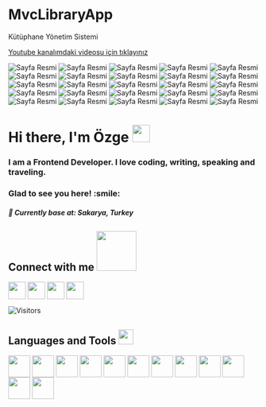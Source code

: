 # MvcLibraryApp
Kütüphane Yönetim Sistemi

[Youtube kanalımdaki videosu için tıklayınız](https://www.youtube.com/watch?v=CgsJ2k4fb24)


![Sayfa Resmi](https://github.com/oguzhanet/MvcLibraryApp/blob/master/MvcLibraryApp.McvWebUI/SayfaResimleri/1.png)
![Sayfa Resmi](https://github.com/oguzhanet/MvcLibraryApp/blob/master/MvcLibraryApp.McvWebUI/SayfaResimleri/2.png)
![Sayfa Resmi](https://github.com/oguzhanet/MvcLibraryApp/blob/master/MvcLibraryApp.McvWebUI/SayfaResimleri/3.png)
![Sayfa Resmi](https://github.com/oguzhanet/MvcLibraryApp/blob/master/MvcLibraryApp.McvWebUI/SayfaResimleri/4.png)
![Sayfa Resmi](https://github.com/oguzhanet/MvcLibraryApp/blob/master/MvcLibraryApp.McvWebUI/SayfaResimleri/5.png)
![Sayfa Resmi](https://github.com/oguzhanet/MvcLibraryApp/blob/master/MvcLibraryApp.McvWebUI/SayfaResimleri/5.1.png)
![Sayfa Resmi](https://github.com/oguzhanet/MvcLibraryApp/blob/master/MvcLibraryApp.McvWebUI/SayfaResimleri/6.png)
![Sayfa Resmi](https://github.com/oguzhanet/MvcLibraryApp/blob/master/MvcLibraryApp.McvWebUI/SayfaResimleri/7.png)
![Sayfa Resmi](https://github.com/oguzhanet/MvcLibraryApp/blob/master/MvcLibraryApp.McvWebUI/SayfaResimleri/8.png)
![Sayfa Resmi](https://github.com/oguzhanet/MvcLibraryApp/blob/master/MvcLibraryApp.McvWebUI/SayfaResimleri/9.png)
![Sayfa Resmi](https://github.com/oguzhanet/MvcLibraryApp/blob/master/MvcLibraryApp.McvWebUI/SayfaResimleri/10.png)
![Sayfa Resmi](https://github.com/oguzhanet/MvcLibraryApp/blob/master/MvcLibraryApp.McvWebUI/SayfaResimleri/11.png)
![Sayfa Resmi](https://github.com/oguzhanet/MvcLibraryApp/blob/master/MvcLibraryApp.McvWebUI/SayfaResimleri/12.png)
![Sayfa Resmi](https://github.com/oguzhanet/MvcLibraryApp/blob/master/MvcLibraryApp.McvWebUI/SayfaResimleri/13.png)
![Sayfa Resmi](https://github.com/oguzhanet/MvcLibraryApp/blob/master/MvcLibraryApp.McvWebUI/SayfaResimleri/14.png)
![Sayfa Resmi](https://github.com/oguzhanet/MvcLibraryApp/blob/master/MvcLibraryApp.McvWebUI/SayfaResimleri/15.png)
![Sayfa Resmi](https://github.com/oguzhanet/MvcLibraryApp/blob/master/MvcLibraryApp.McvWebUI/SayfaResimleri/16.png)
![Sayfa Resmi](https://github.com/oguzhanet/MvcLibraryApp/blob/master/MvcLibraryApp.McvWebUI/SayfaResimleri/17.png)
![Sayfa Resmi](https://github.com/oguzhanet/MvcLibraryApp/blob/master/MvcLibraryApp.McvWebUI/SayfaResimleri/18.png)
![Sayfa Resmi](https://github.com/oguzhanet/MvcLibraryApp/blob/master/MvcLibraryApp.McvWebUI/SayfaResimleri/19.png)
![Sayfa Resmi](https://github.com/oguzhanet/MvcLibraryApp/blob/master/MvcLibraryApp.McvWebUI/SayfaResimleri/20.png)
![Sayfa Resmi](https://github.com/oguzhanet/MvcLibraryApp/blob/master/MvcLibraryApp.McvWebUI/SayfaResimleri/21.png)
![Sayfa Resmi](https://github.com/oguzhanet/MvcLibraryApp/blob/master/MvcLibraryApp.McvWebUI/SayfaResimleri/22.png)
![Sayfa Resmi](https://github.com/oguzhanet/MvcLibraryApp/blob/master/MvcLibraryApp.McvWebUI/SayfaResimleri/23.png)
![Sayfa Resmi](https://github.com/oguzhanet/MvcLibraryApp/blob/master/MvcLibraryApp.McvWebUI/SayfaResimleri/24.png)


<h1 align="left">Hi there, I'm Özge <img src = "https://raw.githubusercontent.com/MartinHeinz/MartinHeinz/master/wave.gif" width = 35px> </h1>
<h3 align="left"> I am a Frontend Developer. I love coding, writing, speaking and traveling. </h3>
<h3 align="left"> Glad to see you here! :smile: </h3>
<h5 align="left">📍 Currently base at: Sakarya, Turkey</h5>





<div size='20px'> 
<h2 align='left'> Connect with me <img src='https://raw.githubusercontent.com/ShahriarShafin/ShahriarShafin/main/Assets/handshake.gif' width="80px"> </h2>
<p align='left'>
<a href = 'https://www.linkedin.com/in/28380987'> <img width = '35px' align= 'center' src="https://raw.githubusercontent.com/rahulbanerjee26/githubAboutMeGenerator/main/icons/linked-in-alt.svg"/></a> 
<a href = 'https://www.twitter.com/oskee3'> <img width = '35px' align= 'center' src="https://raw.githubusercontent.com/rahulbanerjee26/githubAboutMeGenerator/main/icons/twitter.svg"/></a> 
<a href = 'https://www.instagram.com/ozgeecsknnn/'> <img width = '35px' align= 'center' src="https://raw.githubusercontent.com/rahulbanerjee26/githubAboutMeGenerator/main/icons/instagram.svg"/></a> 
<a href = 'https://www.github.com/codermother'> <img width = '35px' align= 'center' src="https://raw.githubusercontent.com/rahulbanerjee26/githubAboutMeGenerator/main/icons/github.svg"/></a> 
 
![Visitors](https://visitor-badge.glitch.me/badge?page_id=codermother.codermother)
  


</p>
</div>

<h2 align='left''> Languages and Tools <img src = "https://media2.giphy.com/media/QssGEmpkyEOhBCb7e1/giphy.gif?cid=ecf05e47a0n3gi1bfqntqmob8g9aid1oyj2wr3ds3mg700bl&rid=giphy.gif" width = 30px> </h2>
<p align='left'>
<img width ='44px' align='center' src ='https://raw.githubusercontent.com/rahulbanerjee26/githubAboutMeGenerator/main/icons/reactjs.svg'>
<img width ='44px' align='center' src ='https://raw.githubusercontent.com/rahulbanerjee26/githubAboutMeGenerator/main/icons/javascript.svg'>
<img width ='44px' align='center' src ='https://raw.githubusercontent.com/rahulbanerjee26/githubAboutMeGenerator/main/icons/css.svg'>
<img width ='44px' align='center' src ='https://raw.githubusercontent.com/rahulbanerjee26/githubAboutMeGenerator/main/icons/bootstrap.svg'>
<img width ='44px' align='center' src ='https://raw.githubusercontent.com/rahulbanerjee26/githubAboutMeGenerator/main/icons/bulma.svg'>                                           
<img width ='44px' align='center' src ='https://raw.githubusercontent.com/rahulbanerjee26/githubAboutMeGenerator/main/icons/html.svg'>  
<img width ='44px' align='center' src ='https://raw.githubusercontent.com/rahulbanerjee26/githubAboutMeGenerator/main/icons/sass.svg'>
<img width ='44px' align='center' src ='https://raw.githubusercontent.com/rahulbanerjee26/githubAboutMeGenerator/main/icons/firebase.svg'>  
<img width ='44px' align='center' src ='https://raw.githubusercontent.com/rahulbanerjee26/githubAboutMeGenerator/main/icons/nodejs.svg'>
<img width ='44px' align='center' src ='https://raw.githubusercontent.com/rahulbanerjee26/githubAboutMeGenerator/main/icons/illustrator.svg'>
<img width ='44px' align='center' src ='https://raw.githubusercontent.com/rahulbanerjee26/githubAboutMeGenerator/main/icons/git.svg'>
<img width ='44px' align='center' src ='https://raw.githubusercontent.com/rahulbanerjee26/githubAboutMeGenerator/main/icons/github.svg'>

<br>
</p>
<br>


<!-- BLOG-POST-LIST:START 
<h2 align='left'> My GitHub Stats <img src='https://media1.giphy.com/media/du3J3cXyzhj75IOgvA/giphy.gif?cid=ecf05e47x2g034i9pzwtzzsd3xgg2w9nr94t4tflbbgo3008&rid=giphy.gif' width='30px'> </h2>
<a href="https://github.com/anuraghazra/github-readme-stats">
<img src="https://github-readme-stats.vercel.app/api?username=codermother&count_private=true&show_icons=true&theme=default" />
</a>
<a href="https://github.com/anuraghazra/convoychat">
<img src="https://github-readme-stats.vercel.app/api/top-langs/?username=codermother&theme=default" />
</a>
</div>
-->
<!-- BLOG-POST-LIST:END -->
